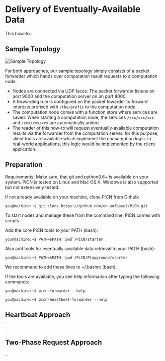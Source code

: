# Delivery of Eventually-Available Data

This how-to..


## Sample Topology

![Sample Topology](https://raw.githubusercontent.com/cn-uofbasel/PiCN/nof18-doc/PiCN/Playground/docs/img/setup.png "Sample Topology")

For both approaches, our sample topology simply consists of a packet forwarder which hands over computation result requests to a computation node.

* Nodes are connected via UDP faces: The packet forwarder listens on port 9000 and the computation server on on port 8000.
* A forwarding rule is configured on the packet fowarder to forward interests prefixed with `/the/prefix` to the computation node.
* The computation node comes with a function store where services are saved. When starting a computation node, the services `/xxx/xxx/xxx` and `/xxx/xxx/xxx` are automatically added.
* The reader of this how-to will request eventually-available computation results via the forwarder from the computation server. for this purpose, client tools are available which implement the consumption logic. In real-world applications, this logic would be implemented by the client application.


## Preparation

Requirements: Make sure, that git and python3.6+ is available on your system. PiCN is tested on Linux and Mac OS X. Windows is also supported but not extensively tested.

If not already available on your machine, clone PiCN from Github:
```console
you@machine:~$ git clone https://github.com/cn-uofbasel/PiCN.git
```

To start nodes and manage these from the command line, PiCN comes with scripts.

Add the core PiCN tools to your PATH (bash):
```console
you@machine:~$ PATH=$PATH:`pwd`/PiCN/starter
```

Also add tools for eventually-available data retrieval to your PATH (bash):
```console
you@machine:~$ PATH=$PATH:`pwd`/PiCN/Playground/starter
```
We recommend to add these lines to ~/.bashrc (bash).

If the tools are available, you see help information after typing the following commands:

```console
you@machine:~$ picn-forwarder --help
```

```console
you@machine:~$ picn-heartbeat-forwarder --help
```


## Heartbeat Approach

..


## Two-Phase Request Approach

..
